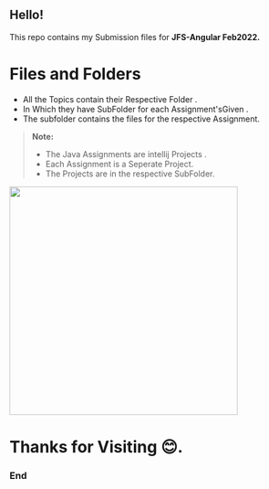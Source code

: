 ## Hello!

 This repo contains my Submission files for  **JFS-Angular Feb2022.**

#  Files and Folders
 -  All the Topics contain their Respective Folder . 
 -  In Which they have  SubFolder for each  Assignment'sGiven .
 -  The subfolder contains the  files for the respective Assignment.

> **Note:**
> - The Java Assignments are intellij Projects .
> - Each Assignment is a Seperate Project.
> - The Projects are in the respective SubFolder.

<img src="https://pbs.twimg.com/media/EkcskakWAAEJAk_.jpg" style: width= 400px,heoght-400px;>

# Thanks for Visiting 😊.
### End